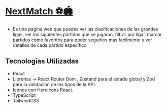 # [NextMatch ⚽️🏟️]()

- Es una pagina web que puedes ver las clasificaciones de las grandes ligas, ver los siguientes partidos que se jugaran, filtrar por liga , marcar partidos como favoritos para poder seguirlos mas facilmente y ver detalles de cada partido especifico

## Tecnologias Utilizadas

- React
- Librerias -> React Router Dom , Zustand para el estado global y Zod para la validacion de los tipos de la API.
- Iconos con HeroIcons React.
- TypeScript
- TailwindCSS
